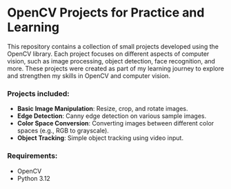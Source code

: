 # OpenCV Projects for Practice and Learning

This repository contains a collection of small projects developed using the OpenCV library. Each project focuses on different aspects of computer vision, such as image processing, object detection, face recognition, and more. These projects were created as part of my learning journey to explore and strengthen my skills in OpenCV and computer vision.

### Projects included:
- **Basic Image Manipulation**: Resize, crop, and rotate images.
- **Edge Detection**: Canny edge detection on various sample images.
- **Color Space Conversion**: Converting images between different color spaces (e.g., RGB to grayscale).
- **Object Tracking**: Simple object tracking using video input.

### Requirements:
- OpenCV
- Python 3.12
